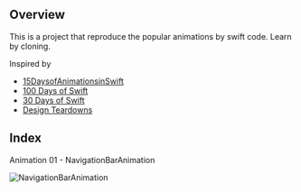 ## Overview ##

This is a project that reproduce the popular animations by swift code. Learn by cloning.

Inspired by
- [15DaysofAnimationsinSwift](https://github.com/larrynatalicio/15DaysofAnimationsinSwift)
- [100 Days of Swift](http://samvlu.com/index.html)
- [30 Days of Swift](https://github.com/allenwong/30DaysofSwift)
- [Design Teardowns](http://designteardowns.com/)

## Index ##

Animation 01 - NavigationBarAnimation

![NavigationBarAnimation](NavigationBarAnimation/NavigationBarAnimation.gif)
